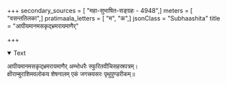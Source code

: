 +++
secondary_sources = [ "महा-सुभाषित-सङ्ग्रहः - 4948",]
meters = [ "वसन्ततिलका",]
pratimaala_letters = [ "म", "क",]
jsonClass = "Subhaashita"
title = "आपीयमानमसकृद्भ्रमरायमाणैर्"

+++

<details open><summary>Text</summary>

आपीयमानमसकृद्भ्रमरायमाणैर् अम्भोधरैः स्फुरितवीचिसहस्रपत्रम्।  
क्षीराम्बुराशिमवलोकय शेषनालम् एकं जगत्त्रयसरः पृथुपुण्डरीकम्॥
</details>
